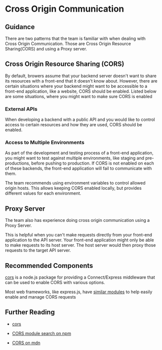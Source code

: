 # Cross Origin Communication


## Guidance

There are two patterns that the team is familiar with when dealing with Cross Origin Communication.  Those are Cross Origin Resource Sharing(CORS) and using a Proxy server.

## Cross Origin Resource Sharing (CORS)

By default, browers assume that your backend server doesn't want to share its resources with a front-end that it doesn't know about.  However, there are certain situations where your backend might want to be accessible to a front-end application, like a website, CORS should be enabled.  Listed below are some situations, where you might want to make sure CORS is enabled

### External APIs

When developing a backend with a public API and you would like to control access to certain resources and how they are used, CORS should be enabled.


### Access to Multiple Environments

As part of the development and testing process of a front-end application, you might want to test against multiple environments, like staging and pre-productions, before pushing to production.  If CORS is not enabled on each of these backends, the front-end application will fail to communicate with them.

The team recommends using environment variables to control allowed origin hosts.  This allows keeping CORS enabled locally, but provides different values for each environment.

## Proxy Server

The team also has experience doing cross origin communication using a Proxy Server.

This is helpful when you can't make requests directly from your front-end application to the API server.  Your front-end application might only be able to make requests to its host server.  The host server would then proxy those requests to the target API server.

## Recommended Components

[cors](https://www.npmjs.com/package/cors) is a node.js package for providing a Connect/Express middleware that can be used to enable CORS with various options.

Most web frameworks, like express.js, have [similar modules](https://www.npmjs.com/search?q=cors) to help easily enable and manage CORS requests

## Further Reading

* [cors](https://www.npmjs.com/package/cors)

* [CORS module search on npm](https://www.npmjs.com/search?q=cors)

* [CORS on mdn](https://developer.mozilla.org/en-US/docs/Web/HTTP/CORS)

